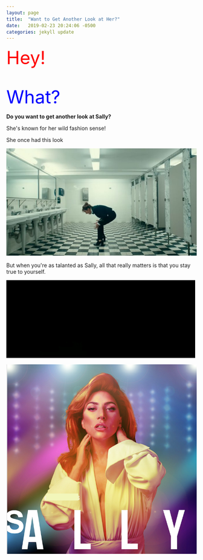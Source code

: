 ```yaml
---
layout: page
title:  "Want to Get Another Look at Her?"
date:   2019-02-23 20:24:06 -0500
categories: jekyll update
---
```


<font size="50" color="red">Hey!</font>

 <br>

<font size="30" color="blue">What?</font>


<strong>Do you want to get another look at Sally?</strong>


She's known for her wild fashion sense!

She once had this look

![bathroom](/assets/bathroom.jpg)

But when you're as talanted as Sally, all that really matters is that you stay true to yourself. 

![love-again](/assets/love-again.gif)

![sally-poster](/assets/poster2.jpg)


[jekyll-docs]: https://jekyllrb.com/docs/home
[jekyll-gh]:   https://github.com/jekyll/jekyll
[jekyll-talk]: https://talk.jekyllrb.com/

